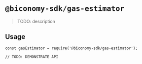 # `@biconomy-sdk/gas-estimator`

> TODO: description

## Usage

```
const gasEstimator = require('@biconomy-sdk/gas-estimator');

// TODO: DEMONSTRATE API
```

